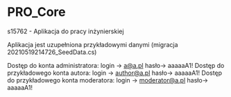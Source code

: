 # PRO_Core

s15762 - Aplikacja do pracy inżynierskiej

Aplikacja jest uzupełniona przykładowymi danymi (migracja 20210519214726_SeedData.cs)

Dostęp do konta administratora: login -> a@a.pl hasło-> aaaaaA1!
Dostęp do przykładowego konta autora: login -> author@a.pl hasło-> aaaaaA1!
Dostęp do przykładowego konta moderatora: login -> moderator@a.pl hasło-> aaaaaA1!
